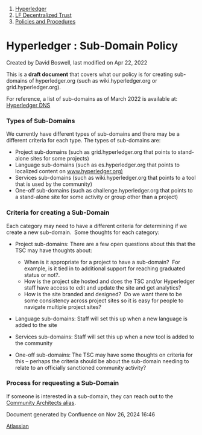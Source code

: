 1. [Hyperledger](index.html)
2. [LF Decentralized Trust](LF-Decentralized-Trust_19595266.html)
3. [Policies and Procedures](Policies-and-Procedures_19595414.html)

# Hyperledger : Sub-Domain Policy

Created by David Boswell, last modified on Apr 22, 2022

This is a **draft document** that covers what our policy is for creating sub-domains of hyperledger.org (such as wiki.hyperledger.org or grid.hyperledger.org).

For reference, a list of sub-domains as of March 2022 is available at: [Hyperledger DNS](https://lf-hyperledger.atlassian.net/wiki/spaces/~ryjones/pages/22446099/Hyperledger+DNS)

### Types of Sub-Domains

We currently have different types of sub-domains and there may be a different criteria for each type. The types of sub-domains are:

- Project sub-domains (such as grid.hyperledger.org that points to stand-alone sites for some projects)
- Language sub-domains (such as es.hyperledger.org that points to localized content on [www.hyperledger.org)](http://www.hyperledger.org%29)
- Services sub-domains (such as wiki.hyperledger.org that points to a tool that is used by the community)
- One-off sub-domains (such as challenge.hyperledger.org that points to a stand-alone site for some activity or group other than a project)

### Criteria for creating a Sub-Domain

Each category may need to have a different criteria for determining if we create a new sub-domain.  Some thoughts for each category:

- Project sub-domains: There are a few open questions about this that the TSC may have thoughts about:
  
  - When is it appropriate for a project to have a sub-domain?  For example, is it tied in to additional support for reaching graduated status or not?.
  - How is the project site hosted and does the TSC and/or Hyperledger staff have access to edit and update the site and get analytics?
  - How is the site branded and designed?  Do we want there to be some consistency across project sites so it is easy for people to navigate multiple project sites?
- Language sub-domains: Staff will set this up when a new language is added to the site
- Services sub-domains: Staff will set this up when a new tool is added to the community
- One-off sub-domains: The TSC may have some thoughts on criteria for this – perhaps the criteria should be about the sub-domain needing to relate to an officially sanctioned community activity?

### Process for requesting a Sub-Domain

If someone is interested in a sub-domain, they can reach out to the [Community Architects alias](mailto:ca-eco@hyperledger.org).

Document generated by Confluence on Nov 26, 2024 16:46

[Atlassian](http://www.atlassian.com/)
